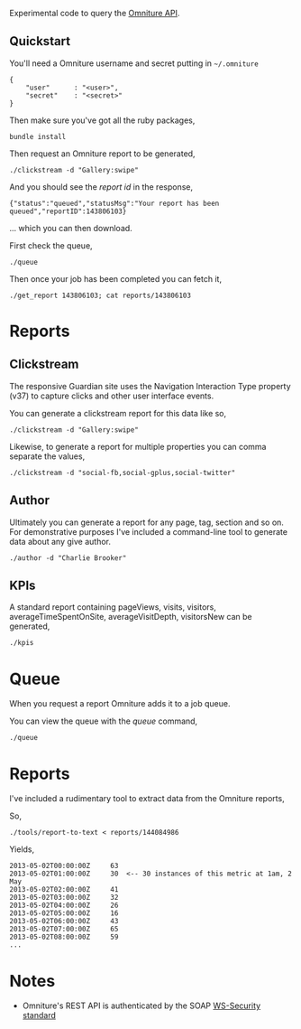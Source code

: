 
Experimental code to query the [Omniture API](https://developer.omniture.com).

## Quickstart 

You'll need a Omniture username and secret putting in `~/.omniture`

```
{
    "user"      : "<user>",
    "secret"    : "<secret>"
}
```

Then make sure you've got all the ruby packages,

```
bundle install
```

Then request an Omniture report to be generated,

```
./clickstream -d "Gallery:swipe" 
```

And you should see the _report id_ in the response,

```
{"status":"queued","statusMsg":"Your report has been queued","reportID":143806103}
```

... which you can then download.

First check the queue,

```
./queue 
```

Then once your job has been completed you can fetch it,

```
./get_report 143806103; cat reports/143806103 
```

# Reports 

## Clickstream

The responsive Guardian site uses the Navigation Interaction Type property (v37) to capture clicks and other user interface events. 

You can generate a clickstream report for this data like so,

```
./clickstream -d "Gallery:swipe"
```

Likewise, to generate a report for multiple properties you can comma separate the values,

```
./clickstream -d "social-fb,social-gplus,social-twitter"
```

## Author 

Ultimately you can generate a report for any page, tag, section and so on. For demonstrative purposes I've included a command-line tool to generate
data about any give author.

```
./author -d "Charlie Brooker"
```

## KPIs

A standard report containing pageViews, visits, visitors, averageTimeSpentOnSite, averageVisitDepth, visitorsNew can be generated,

```
./kpis
```

# Queue

When you request a report Omniture adds it to a job queue.

You can view the queue with the _queue_ command,

```
./queue
```

# Reports

I've included a rudimentary tool to extract data from the Omniture reports,

So,

```
./tools/report-to-text < reports/144084986
```

Yields,

```
2013-05-02T00:00:00Z     63
2013-05-02T01:00:00Z     30  <-- 30 instances of this metric at 1am, 2 May
2013-05-02T02:00:00Z     41
2013-05-02T03:00:00Z     32
2013-05-02T04:00:00Z     26
2013-05-02T05:00:00Z     16
2013-05-02T06:00:00Z     43
2013-05-02T07:00:00Z     65
2013-05-02T08:00:00Z     59
...
```

# Notes

- Omniture's REST API is authenticated by the SOAP [WS-Security standard](http://en.wikipedia.org/wiki/WS-Security)
